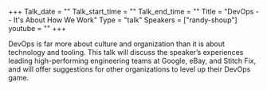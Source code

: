 +++
Talk_date = ""
Talk_start_time = ""
Talk_end_time = ""
Title = "DevOps -- It's About How We Work"
Type = "talk"
Speakers = ["randy-shoup"]
youtube = ""
+++

DevOps is far more about culture and organization than it is about technology 
and tooling. This talk will discuss the speaker’s experiences leading high-performing 
engineering teams at Google, eBay, and Stitch Fix, and will offer suggestions for 
other organizations to level up their DevOps game.
